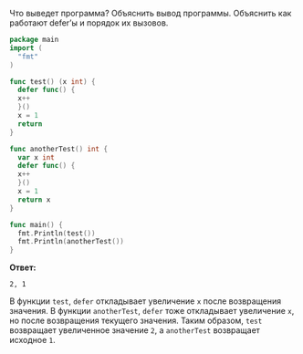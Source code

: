 Что выведет программа? Объяснить вывод программы. Объяснить как работают
defer’ы и порядок их вызовов.

```go
package main
import (
  "fmt"
)

func test() (x int) {
  defer func() {
  x++
  }()
  x = 1
  return
}

func anotherTest() int {
  var x int
  defer func() {
  x++
  }()
  x = 1
  return x
}

func main() {
  fmt.Println(test())
  fmt.Println(anotherTest())
}
```

**Ответ:**

`2, 1`

В функции `test`, `defer` откладывает увеличение `x` после возвращения значения.
В функции `anotherTest`, `defer` тоже откладывает увеличение `x`, но после возвращения текущего значения.
Таким образом, `test` возвращает увеличенное значение `2`, а `anotherTest` возвращает исходное `1`.